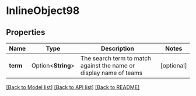 # InlineObject98

## Properties

Name | Type | Description | Notes
------------ | ------------- | ------------- | -------------
**term** | Option<**String**> | The search term to match against the name or display name of teams | [optional]

[[Back to Model list]](../README.md#documentation-for-models) [[Back to API list]](../README.md#documentation-for-api-endpoints) [[Back to README]](../README.md)


